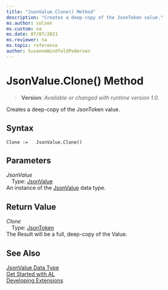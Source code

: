 ```yaml
---
title: "JsonValue.Clone() Method"
description: "Creates a deep-copy of the JsonToken value."
ms.author: solsen
ms.custom: na
ms.date: 07/07/2021
ms.reviewer: na
ms.topic: reference
author: SusanneWindfeldPedersen
---
```

[//]: # (START>DO_NOT_EDIT)
[//]: # (IMPORTANT:Do not edit any of the content between here and the END>DO_NOT_EDIT.)
[//]: # (Any modifications should be made in the .xml files in the ModernDev repo.)
# JsonValue.Clone() Method
> **Version**: _Available or changed with runtime version 1.0._

Creates a deep-copy of the JsonToken value.


## Syntax
```AL
Clone :=   JsonValue.Clone()
```

## Parameters
*JsonValue*  
&emsp;Type: [JsonValue](jsonvalue-data-type.md)  
An instance of the [JsonValue](jsonvalue-data-type.md) data type.  

## Return Value
*Clone*  
&emsp;Type: [JsonToken](../jsontoken/jsontoken-data-type.md)  
The Result will be a full, deep-copy of the Value.


[//]: # (IMPORTANT: END>DO_NOT_EDIT)
## See Also
[JsonValue Data Type](jsonvalue-data-type.md)  
[Get Started with AL](../../devenv-get-started.md)  
[Developing Extensions](../../devenv-dev-overview.md)